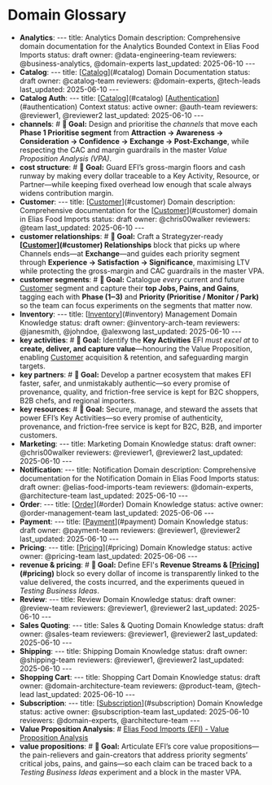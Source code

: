 # Domain Glossary

- **Analytics**: --- title: Analytics Domain description: Comprehensive domain documentation for the Analytics Bounded Context in Elias Food Imports status: draft owner: @data-engineering-team reviewers: @business-analytics, @domain-experts last_updated: 2025-06-10 ---
- **Catalog**: --- title: [[Catalog](#catalog)](#catalog) Domain Documentation status: draft owner: @catalog-team reviewers: @domain-experts, @tech-leads last_updated: 2025-06-10 ---
- **Catalog Auth**: --- title: [[Catalog](#catalog)](#catalog) [[Authentication](#authentication)](#authentication) Context status: active owner: @auth-team reviewers: @reviewer1, @reviewer2 last_updated: 2025-06-10 ---
- **channels**: # **🎯 Goal:** Design and prioritise the *channels* that move each **Phase 1 Prioritise segment** from **Attraction → Awareness → Consideration → Confidence → Exchange → Post-Exchange**, while respecting the CAC and margin guardrails in the master *Value Proposition Analysis (VPA)*.
- **cost structure**: # **🎯 Goal:** Guard EFI’s gross-margin floors and cash runway by making every dollar traceable to a Key Activity, Resource, or Partner—while keeping fixed overhead low enough that scale always widens contribution margin.
- **Customer**: --- title: [[Customer](#customer)](#customer) Domain description: Comprehensive documentation for the [[Customer](#customer)](#customer) domain in Elias Food Imports status: draft owner: @chris00walker reviewers: @team last_updated: 2025-06-10 ---
- **customer relationships**: # **🎯 Goal:** Craft a Strategyzer-ready **[[Customer](#customer)](#customer) Relationships** block that picks up where Channels ends—at **Exchange**—and guides each priority segment through **Experience → Satisfaction → Significance**, maximising LTV while protecting the gross-margin and CAC guardrails in the master VPA.
- **customer segments**: # **🎯 Goal:** Catalogue *every* current and future [Customer](#customer) segment and capture their **top Jobs, Pains, and Gains**, tagging each with **Phase (1‒3)** and **Priority (Prioritise / Monitor / Park)** so the team can focus experiments on the segments that matter now.
- **Inventory**: --- title: [[Inventory](#inventory)](#inventory) Management Domain Knowledge status: draft owner: @inventory-arch-team reviewers: @janesmith, @johndoe, @alexwong last_updated: 2025-06-10 ---
- **key activities**: # **🎯 Goal:** Identify the **Key Activities** EFI *must excel at* to **create, deliver, and capture value**—honouring the Value Proposition, enabling [Customer](../ubiquitous-language/guidelines/glossary.md#customer) acquisition & retention, and safeguarding margin targets.
- **key partners**: # **🎯 Goal:** Develop a partner ecosystem that makes EFI faster, safer, and unmistakably authentic—so every promise of provenance, quality, and friction-free service is kept for B2C shoppers, B2B chefs, and regional importers.
- **key resources**: # **🎯 Goal:** Secure, manage, and steward the assets that power EFI’s Key Activities—so every promise of authenticity, provenance, and friction-free service is kept for B2C, B2B, and importer customers.
- **Marketing**: --- title: Marketing Domain Knowledge status: draft owner: @chris00walker reviewers: @reviewer1, @reviewer2 last_updated: 2025-06-10 ---
- **Notification**: --- title: Notification Domain description: Comprehensive documentation for the Notification Domain in Elias Food Imports status: draft owner: @elias-food-imports-team reviewers: @domain-experts, @architecture-team last_updated: 2025-06-10 ---
- **Order**: --- title: [[Order](#order)](#order) Domain Knowledge status: active owner: @order-management-team last_updated: 2025-06-06 ---
- **Payment**: --- title: [[Payment](#payment)](#payment) Domain Knowledge status: draft owner: @payment-team reviewers: @reviewer1, @reviewer2 last_updated: 2025-06-10 ---
- **Pricing**: --- title: [[Pricing](#pricing)](#pricing) Domain Knowledge status: active owner: @pricing-team last_updated: 2025-06-06 ---
- **revenue & pricing**: # **🎯 Goal:** Define EFI's **Revenue Streams & [[Pricing](#pricing)](#pricing)** block so every dollar of income is transparently linked to the value delivered, the costs incurred, and the experiments queued in *Testing Business Ideas*.
- **Review**: --- title: Review Domain Knowledge status: draft owner: @review-team reviewers: @reviewer1, @reviewer2 last_updated: 2025-06-10 ---
- **Sales Quoting**: --- title: Sales & Quoting Domain Knowledge status: draft owner: @sales-team reviewers: @reviewer1, @reviewer2 last_updated: 2025-06-10 ---
- **Shipping**: --- title: Shipping Domain Knowledge status: draft owner: @shipping-team reviewers: @reviewer1, @reviewer2 last_updated: 2025-06-10 ---
- **Shopping Cart**: --- title: Shopping Cart Domain Knowledge status: draft owner: @domain-architecture-team reviewers: @product-team, @tech-lead last_updated: 2025-06-10 ---
- **Subscription**: --- title: [[Subscription](#subscription)](#subscription) Domain Knowledge status: active owner: @subscription-team last_updated: 2025-06-10 reviewers: @domain-experts, @architecture-team ---
- **Value Proposition Analysis**: # [Elias Food Imports (EFI) \- Value Proposition Analysis](https://www.figma.com/file/GLPem1dl33hlzAWhA7LNwW/EFI-Business-Model?type=whiteboard&node-id=0%3A1&t=rzqZYPNmgR2rqWdI-1)
- **value propositions**: # **🎯 Goal:** Articulate EFI’s core value propositions—the pain-relievers and gain-creators that address priority segments’ critical jobs, pains, and gains—so each claim can be traced back to a *Testing Business Ideas* experiment and a block in the master VPA.
